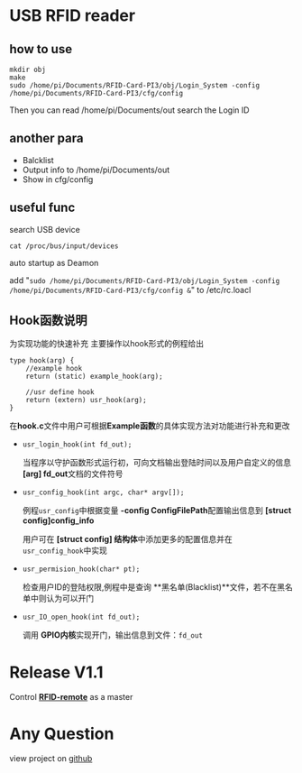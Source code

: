 # USB RFID reader
## how to use
    mkdir obj
	make
	sudo /home/pi/Documents/RFID-Card-PI3/obj/Login_System -config /home/pi/Documents/RFID-Card-PI3/cfg/config
  
Then you can read /home/pi/Documents/out search the Login ID

## another para
* Balcklist
* Output info to /home/pi/Documents/out
* Show in cfg/config

## useful func
search USB device

    cat /proc/bus/input/devices

auto startup as Deamon

add "`sudo /home/pi/Documents/RFID-Card-PI3/obj/Login_System -config /home/pi/Documents/RFID-Card-PI3/cfg/config &`" to /etc/rc.loacl

## Hook函数说明
  
为实现功能的快速补充 主要操作以hook形式的例程给出

	type hook(arg) {
		//example hook
		return (static) example_hook(arg);

		//usr define hook
		return (extern) usr_hook(arg);
	}
在**hook.c**文件中用户可根据**Example函数**的具体实现方法对功能进行补充和更改

* `usr_login_hook(int fd_out);`

	当程序以守护函数形式运行初，可向文档输出登陆时间以及用户自定义的信息
	**[arg] fd_out**文档的文件符号

* `usr_config_hook(int argc, char* argv[]);`

	例程`usr_config`中根据变量
	**-config ConfigFilePath**配置输出信息到
	**[struct config]config_info**
	
	用户可在
	**[struct config] 结构体**中添加更多的配置信息并在
	`usr_config_hook`中实现

* `usr_permision_hook(char* pt);`

 	检查用户ID的登陆权限,例程中是查询
	**黑名单(Blacklist)**文件，若不在黑名单中则认为可以开门

* `usr_IO_open_hook(int fd_out);`

 	调用
	**GPIO内核**实现开门，输出信息到文件：`fd_out`

# Release V1.1
Control **[RFID-remote](https://github.com/savent404/RFID-remote)** as a master

# Any Question
view project on [github](https://github.com/savent404/RFID-Card-PI3)